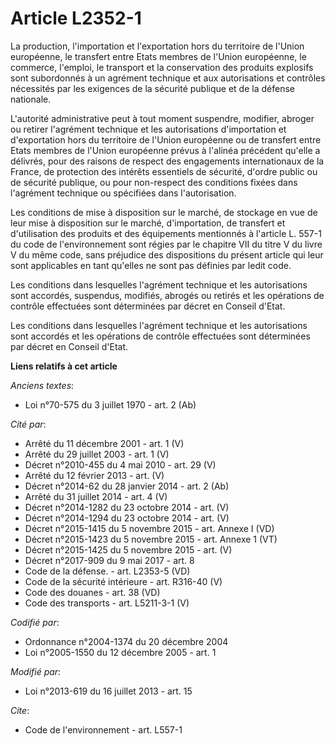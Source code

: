 # Article L2352-1

La production, l'importation et l'exportation hors du territoire de l'Union européenne, le transfert entre Etats membres de
l'Union européenne, le commerce, l'emploi, le transport et la conservation des produits explosifs sont subordonnés à un
agrément technique et aux autorisations et contrôles nécessités par les exigences de la sécurité publique et de la défense
nationale. 

L'autorité administrative peut à tout moment suspendre, modifier, abroger ou retirer l'agrément technique et les
autorisations d'importation et d'exportation hors du territoire de l'Union européenne ou de transfert entre Etats membres de
l'Union européenne prévus à l'alinéa précédent qu'elle a délivrés, pour des raisons de respect des engagements internationaux
de la France, de protection des intérêts essentiels de sécurité, d'ordre public ou de sécurité publique, ou pour non-respect
des conditions fixées dans l'agrément technique ou spécifiées dans l'autorisation. 

Les conditions de mise à disposition sur le marché, de stockage en vue de leur mise à disposition sur le marché,
d'importation, de transfert et d'utilisation des produits et des équipements mentionnés à l'article L. 557-1 du code de
l'environnement sont régies par le chapitre VII du titre V du livre V du même code, sans préjudice des dispositions du
présent article qui leur sont applicables en tant qu'elles ne sont pas définies par ledit code. 

Les conditions dans lesquelles l'agrément technique et les autorisations sont accordés, suspendus, modifiés, abrogés ou
retirés et les opérations de contrôle effectuées sont déterminées par décret en Conseil d'Etat. 

Les conditions dans lesquelles l'agrément technique et les autorisations sont accordés et les opérations de contrôle
effectuées sont déterminées par décret en Conseil d'Etat.

**Liens relatifs à cet article**

_Anciens textes_:

  - Loi n°70-575 du 3 juillet 1970 - art. 2 (Ab)

_Cité par_:

  - Arrêté du 11 décembre 2001 - art. 1 (V)
  - Arrêté du 29 juillet 2003 - art. 1 (V)
  - Décret n°2010-455 du 4 mai 2010 - art. 29 (V)
  - Arrêté du 12 février 2013 - art. (V)
  - Décret n°2014-62 du 28 janvier 2014 - art. 2 (Ab)
  - Arrêté du 31 juillet 2014 - art. 4 (V)
  - Décret n°2014-1282 du 23 octobre 2014 - art. (V)
  - Décret n°2014-1294 du 23 octobre 2014 - art. (V)
  - Décret n°2015-1415 du 5 novembre 2015 - art. Annexe I (VD)
  - Décret n°2015-1423 du 5 novembre 2015 - art. Annexe 1 (VT)
  - Décret n°2015-1425 du 5 novembre 2015 - art. (V)
  - Décret n°2017-909 du 9 mai 2017 - art. 8
  - Code de la défense. - art. L2353-5 (VD)
  - Code de la sécurité intérieure - art. R316-40 (V)
  - Code des douanes - art. 38 (VD)
  - Code des transports - art. L5211-3-1 (V)

_Codifié par_:

  - Ordonnance n°2004-1374 du 20 décembre 2004
  - Loi n°2005-1550 du 12 décembre 2005 - art. 1

_Modifié par_:

  - Loi n°2013-619 du 16 juillet 2013 - art. 15

_Cite_:

  - Code de l'environnement - art. L557-1
